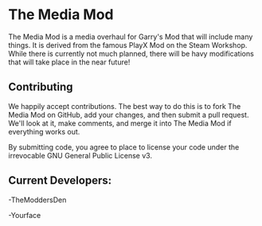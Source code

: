 The Media Mod
=====

The Media Mod is a media overhaul for Garry's Mod that will include many things. It is derived from the famous PlayX Mod on the Steam Workshop. While there is currently not much planned, there will be havy modifications that will take place in the near future!

Contributing
------------

We happily accept contributions. The best way to do this is to fork The Media Mod
on GitHub, add your changes, and then submit a pull request. We'll look at it,
make comments, and merge it into The Media Mod if everything works out.

By submitting code, you agree to place to license your code under the 
irrevocable GNU General Public License v3.

Current Developers:
------------
-TheModdersDen

-Yourface
